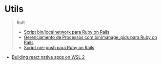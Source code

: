 # Utils

> RoR
> - [Script bin/localnetwork para Ruby on Rails](https://github.com/MarlosAugusto/Utils/blob/master/RoR/bin-scripts/localnetwork.md)
> - [Gerenciamento de Processos com bin/manage_pids para Ruby on Rails](https://github.com/MarlosAugusto/Utils/blob/master/RoR/bin-scripts/manage_pids.md)
> - [Script pre-push para Ruby on Rails](https://github.com/MarlosAugusto/Utils/blob/master/RoR/pre-push-script.md#script-pre-push-para-projeto-ruby-on-rails)


- [Building react native apps on WSL 2](https://github.com/MarlosAugusto/Utils/blob/master/ReactNativeOnWSL2.md)
